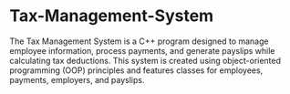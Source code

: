 # Tax-Management-System
The Tax Management System is a C++ program designed to manage employee information, process payments, and generate payslips while calculating tax deductions. 
This system is created using object-oriented programming (OOP) principles and features classes for employees, payments, employers, and payslips.
